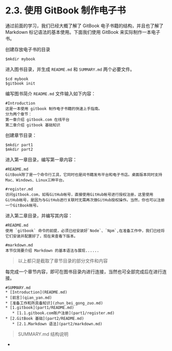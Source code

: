 # **2.3. 使用 GitBook 制作电子书**

通过前面的学习，我们已经大概了解了 GitBook 电子书籍的结构，并且也了解了 Markdown 标记语法的基本使用。下面我们使用 GitBook 来实际制作一本电子书。

创建存放电子书的目录

    $mkdir mybook

进入图书目录，并生成 `README.md` 和 `SUMMARY.md` 两个必要文件。

    $cd mybook
    $gitbook init

编写图书简介 `README.md` 文件输入如下内容：

    #Introduction
    这是一本使用 gitbook 制作电子书籍的快速上手指南。
    分为两个章节：
    第一章介绍 gitbook.com 在线平台
    第二章介绍 gitbook 基础知识

创建章节目录：

    $mkdir part1
    $mkdir part2

进入第一章目录，编写第一章内容：

    #README.md
    GitBook除了是一个命令行工具，它同时也是间书籍发布平台和电子书店。桌面版本同时支持Mac、Windows、Linux三种平台。

    #register.md
    访问gitbook.com，如有GitHub帐号，直接使用GitHub帐号进行授权注册，这里使用GitHub帐号，是因为与GitHub进行关联时无需再次做GitHub授权操作。当然，你也可以注册一个GitBook帐号。

进入第二章目录，并编写其内容：

    #README.md
    使用 `gitbook` 命令的前提，必须已经安装好`Node`、`Npm`,在准备工作中，我们已经将它们安装并配置好了，现在来查看下版本。  

    #markdown.md
    本节仅简要介绍 Markdown 的基本语法与展现......

> 以上都只是截取了章节目录的部分文件和内容

每完成一个章节内容，即可在图书目录内进行连接，当然也可全部完成后在进行连接。

    #SUMMARY.md
    * [Introduction](README.md)
    * [前言](qian_yan.md)
    * [准备工作和所具备知识](zhun_bei_gong_zuo.md)
    * [1.gitbook](part1/README.md)
       * [1.1.gitbook.com账户注册](part1/register.md)
    * [2.GitBook 基础](part2/README.md)
       * [2.1.Markdown 语法](part2/markdown.md)

> SUMMARY.md 结构说明  
  *